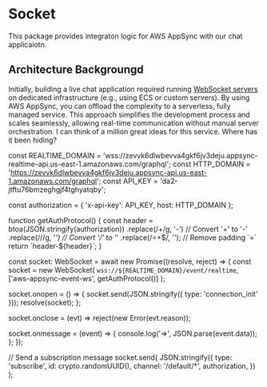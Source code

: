 # Socket

This package provides integraton logic for AWS AppSync with our chat applicaiotn.

## Architecture Backgroungd

Initially, building a live chat application required running [WebSocket servers](https://developer.mozilla.org/en-US/docs/Web/API/WebSocket) on dedicated infrastructure (e.g., using ECS or custom servers). By using AWS AppSync, you can offload the complexity to a serverless, fully managed service. This approach simplifies the development process and scales seamlessly, allowing real-time communication without manual server orchestration. I can think of a million great ideas for this service. Where has it been hiding?

const REALTIME_DOMAIN = 'wss://zevvk6dlwbevva4gkf6jv3deju.appsync-realtime-api.us-east-1.amazonaws.com/graphql';
const HTTP_DOMAIN = 'https://zevvk6dlwbevva4gkf6jv3deju.appsync-api.us-east-1.amazonaws.com/graphql';
const API_KEY = 'da2-jtftu76bmzeghgjf4tghyatqby';

const authorization = { 'x-api-key': API_KEY, host: HTTP_DOMAIN };

function getAuthProtocol() {
const header = btoa(JSON.stringify(authorization))
.replace(/\+/g, '-') // Convert '+' to '-'
.replace(/\//g, '_') // Convert '/' to '_'
.replace(/=+$/, ''); // Remove padding `=`
  return `header-${header}`;
}

const socket: WebSocket = await new Promise<WebSocket>((resolve, reject) => {
const socket = new WebSocket(
`wss://${REALTIME_DOMAIN}/event/realtime`,
['aws-appsync-event-ws', getAuthProtocol()]
);

socket.onopen = () => {
socket.send(JSON.stringify({ type: 'connection_init' }));
resolve(socket);
};

socket.onclose = (evt) => reject(new Error(evt.reason));

socket.onmessage = (event) => {
console.log('=>', JSON.parse(event.data));
};
});

// Send a subscription message
socket.send(
JSON.stringify({
type: 'subscribe',
id: crypto.randomUUID(),
channel: '/default/\*',
authorization,
})
);
